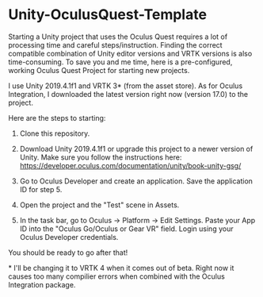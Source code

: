 # Unity-OculusQuest-Template
Starting a Unity project that uses the Oculus Quest requires a lot of processing time and careful steps/instruction. Finding the correct compatible combination of Unity editor versions and VRTK versions is also time-consuming. To save you and me time, here is a pre-configured, working Oculus Quest Project for starting new projects. 

I use Unity 2019.4.1f1 and VRTK 3* (from the asset store). As for Oculus Integration, I downloaded the latest version right now (version 17.0) to the project. 

Here are the steps to starting: 

1) Clone this repository. 

2) Download Unity 2019.4.1f1 or upgrade this project to a newer version of Unity. Make sure you follow the instructions here: https://developer.oculus.com/documentation/unity/book-unity-gsg/

3) Go to Oculus Developer and create an application. Save the application ID for step 5. 

4) Open the project and the "Test" scene in Assets. 

5) In the task bar, go to Oculus -> Platform -> Edit Settings. Paste your App ID into the "Oculus Go/Oculus or Gear VR" field. Login using your Oculus Developer credentials. 

You should be ready to go after that!

\* I'll be changing it to VRTK 4 when it comes out of beta. Right now it causes too many compilier errors when combined with the Oculus Integration package. 
